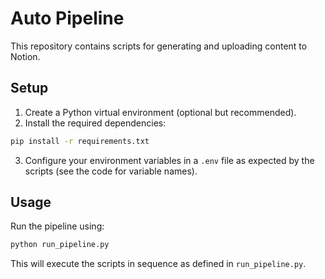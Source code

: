 # Auto Pipeline

This repository contains scripts for generating and uploading content to Notion.

## Setup

1. Create a Python virtual environment (optional but recommended).
2. Install the required dependencies:

```bash
pip install -r requirements.txt
```

3. Configure your environment variables in a `.env` file as expected by the scripts (see the code for variable names).

## Usage

Run the pipeline using:

```bash
python run_pipeline.py
```

This will execute the scripts in sequence as defined in `run_pipeline.py`.
